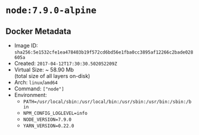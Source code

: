 # `node:7.9.0-alpine`

## Docker Metadata

- Image ID: `sha256:5e1532cfe1ea478403b19f572cd6bd56e1fba0cc3895af12266c2bade028605a`
- Created: `2017-04-12T17:30:30.502052209Z`
- Virtual Size: ~ 58.90 Mb  
  (total size of all layers on-disk)
- Arch: `linux`/`amd64`
- Command: `["node"]`
- Environment:
  - `PATH=/usr/local/sbin:/usr/local/bin:/usr/sbin:/usr/bin:/sbin:/bin`
  - `NPM_CONFIG_LOGLEVEL=info`
  - `NODE_VERSION=7.9.0`
  - `YARN_VERSION=0.22.0`
